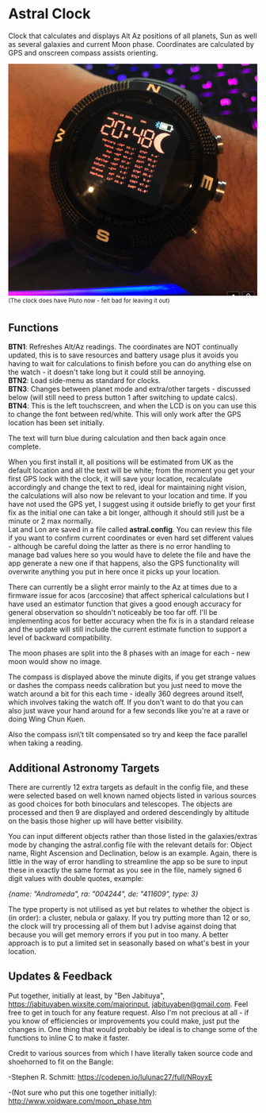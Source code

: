 Astral Clock
============
Clock that calculates and displays Alt Az positions of all planets, Sun as well as several galaxies and current Moon phase. Coordinates are calculated by GPS and onscreen compass assists orienting.

![screenshot](./Example.PNG)  
<sup>(The clock does have Pluto now - felt bad for leaving it out)</sup>

Functions
---------
**BTN1**: Refreshes Alt/Az readings. The coordinates are NOT continually updated, this is to save resources and battery usage plus it avoids you having to wait for calculations to finish before you can do anything else on the watch - it doesn't take long but it could still be annoying.  
**BTN2**: Load side-menu as standard for clocks.  
**BTN3**: Changes between planet mode and extra/other targets - discussed below (will still need to press button 1 after switching to update calcs).  
**BTN4**: This is the left touchscreen, and when the LCD is on you can use this to change the font between red/white. This will only work after the GPS location has been set initially.  

The text will turn blue during calculation and then back again once complete.

When you first install it, all positions will be estimated from UK as the default location and all the text will be white; from the moment you get your first GPS lock with the clock, it will save your location, recalculate accordingly and change the text to red, ideal for maintaining night vision, the calculations will also now be relevant to your location and time. If you have not used the GPS yet, I suggest using it outside briefly to get your first fix as the initial one can take a bit longer, although it should still just be a minute or 2 max normally.   
Lat and Lon are saved in a file called **astral.config**. You can review this file if you want to confirm current coordinates or even hard set different values \- although be careful doing the latter as there is no error handling to manage bad values here so you would have to delete the file and have the app generate a new one if that happens, also the GPS functionality will overwrite anything you put in here once it picks up your location.

There can currently be a slight error mainly to the Az at times due to a firmware issue for acos (arccosine) that affect spherical calculations but I have used an estimator function that gives a good enough accuracy for general observation so shouldn't noticeably be too far off. I\'ll be implementing acos for better accuracy when the fix is in a standard release and the update will still include the current estimate function to support a level of backward compatibility.

The moon phases are split into the 8 phases with an image for each - new moon would show no image.

The compass is displayed above the minute digits, if you get strange values or dashes the compass needs calibration but you just need to move the watch around a bit for this each time - ideally 360 degrees around itself, which involves taking the watch off. If you don't want to do that you can also just wave your hand around for a few seconds like you're at a rave or doing Wing Chun Kuen.

Also the compass isn\’t tilt compensated so try and keep the face parallel when taking a reading.

Additional Astronomy Targets
----------------------------
There are currently 12 extra targets as default in the config file, and these were selected based on well known named objects listed in various sources as good choices for both binoculars and telescopes. The objects are processed and then 9 are displayed and ordered descendingly by altitude on the basis those higher up will have better visibility.

You can input different objects rather than those listed in the galaxies/extras mode by changing the astral.config file with the relevant details for: Object name, Right Ascension and Declination, below is an example. Again, there is little in the way of error handling to streamline the app so be sure to input these in exactly the same format as you see in the file, namely signed 6 digit values with double quotes, example:

*{name: "Andromeda", ra: "004244", de: "411609", type: 3}*

The type property is not utilised as yet but relates to whether the object is (in order): a cluster, nebula or galaxy. If you try putting more than 12 or so, the clock will try processing all of them but I advise against doing that because you will get memory errors if you put in too many. A better approach is to put a limited set in seasonally based on what's best in your location.

Updates & Feedback
------------------
Put together, initially at least, by \"Ben Jabituya\", https://jabituyaben.wixsite.com/majorinput, jabituyaben@gmail.com. Feel free to get in touch for any feature request. Also I\'m not precious at all - if you know of efficiencies or improvements you could make, just put the changes in. One thing that would probably be ideal is to change some of the functions to inline C to make it faster.

Credit to various sources from which I have literally taken source code and shoehorned to fit on the Bangle:

-Stephen R. Schmitt:
https://codepen.io/lulunac27/full/NRoyxE

-(Not sure who put this one together initially):
http://www.voidware.com/moon_phase.htm
